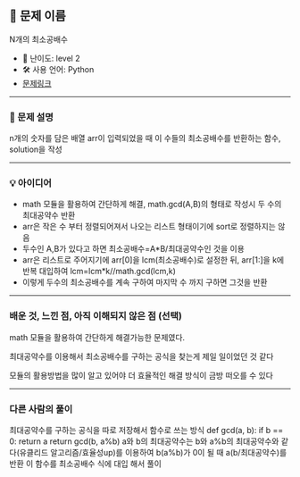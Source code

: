 ## 📘 문제 이름
N개의 최소공배수

- 🧩 난이도: level 2
- 🛠 사용 언어: Python
- [문제링크](https://school.programmers.co.kr/learn/courses/30/lessons/12953)

---

### 🧠 문제 설명
n개의 숫자를 담은 배열 arr이 입력되었을 때 이 수들의 최소공배수를 반환하는 함수, solution을 작성

---

### 💡 아이디어
- math 모듈을 활용하여 간단하게 해결, math.gcd(A,B)의 형태로 작성시 두 수의 최대공약수 반환
- arr은 작은 수 부터 정렬되어져서 나오는 리스트 형태이기에 sort로 정렬하지는 않음
- 두수인 A,B가 있다고 하면 최소공배수=A*B/최대공약수인 것을 이용
- arr은 리스트로 주어지기에 arr[0]을 lcm(최소공배수)로 설정한 뒤, arr[1:]을 k에 반복 대입하여 lcm=lcm*k//math.gcd(lcm,k)
- 이렇게 두수의 최소공배수를 계속 구하여 마지막 수 까지 구하면 그것을 반환
---

### 배운 것, 느낀 점, 아직 이해되지 않은 점 (선택)
math 모듈을 활용하여 간단하게 해결가능한 문제였다.

최대공약수를 이용해서 최소공배수를 구하는 공식을 찾는게 제일 일이었던 것 같다

모듈의 활용방법을 많이 알고 있어야 더 효율적인 해결 방식이 금방 떠오를 수 있다

---

### 다른 사람의 풀이
최대공약수를 구하는 공식을 따로 저장해서 함수로 쓰는 방식
def gcd(a, b):
    if b == 0:
        return a
    return gcd(b, a%b)
a와 b의 최대공약수는 b와 a%b의 최대공약수와 같다(유클리드 알고리즘/효율성up)를 이용하여 b(a%b)가 0이 될 때 a(b/최대공약수)를 반환
이 함수를 최소공배수 식에 대입 해서 풀이